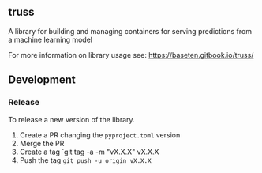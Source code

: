 ## truss

A library for building and managing containers for serving predictions from a machine learning model

For more information on library usage see: https://baseten.gitbook.io/truss/

## Development 

### Release

To release a new version of the library.

1. Create a PR changing the `pyproject.toml` version
2. Merge the PR
3. Create a tag `git tag -a -m "vX.X.X" vX.X.X
4. Push the tag  `git push -u origin vX.X.X`
